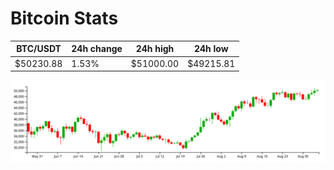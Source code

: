 # Bitcoin Stats

BTC/USDT|24h change|24h high|24h low|
|---|---|---|---|
|$50230.88|1.53%|$51000.00|$49215.81|

<img src="./chart.svg">

